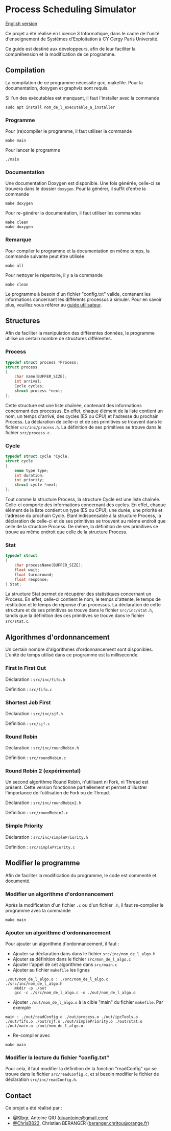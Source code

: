 # Process Scheduling Simulator
[English version](https://github.com/Klbgr/Process-scheduling-simulator/README.md)

Ce projet a été réalisé en Licence 3 Informatique, dans le cadre de l'unité d'enseignement de Systèmes d'Exploitation à CY Cergy Paris Université.

Ce guide est destiné aux développeurs, afin de leur faciliter la compréhension et la modification de ce programme.

## Compilation
La compilation de ce programme nécessite gcc, makefile. Pour la documentation, doxygen et graphviz sont requis.

Si l'un des exécutables est manquant, il faut l'installer avec la commande
```
sudo apt install nom_de_l_executable_a_installer
```
### Programme
Pour (re)compiler le programme, il faut utiliser la commande
```
make main
```
Pour lancer le programme
```
./main
```
### Documentation
Une documentation Doxygen est disponible. Une fois générée, celle-ci se trouvera dans le dossier `doxygen`. Pour la générer, il suffit d'entre la commande
```
make doxygen
```
Pour re-générer la documentation, il faut utiliser les commandes
```
make clean
make doxygen
```
### Remarque
Pour compiler le programme et la documentation en même temps, la commande suivante peut être utilisée.
```
make all
```
Pour nettoyer le répertoire, il y a la commande
```
make clean
```
Le programme à besoin d'un fichier "config.txt" valide, contenant les informations concernant les différents processus à simuler. Pour en savoir plus, veuillez vous référer au [guide utilisateur](https://github.com/Klbgr/Process-scheduling-simulator/Guide_Utilisateur.pdf).

## Structures
Afin de faciliter la manipulation des différentes données, le programme utilise un certain nombre de structures différentes. 
### Process
```c
typedef struct process *Process;
struct process
{
    char name[BUFFER_SIZE];
    int arrival;
    Cycle cycles;
    struct process *next;
};
```
Cette structure est une liste chaînée, contenant des informations concernant des processus. En effet, chaque élément de la liste contient un nom, un temps d'arrivé, des cycles (ES ou CPU) et l'adresse du prochain Process. La déclaration de celle-ci et de ses primitives se trouvent dans le fichier `src/inc/process.h`. La définition de ses primitives se trouve dans le fichier `src/process.c`.
### Cycle
```c
typedef struct cycle *Cycle;
struct cycle
{
    enum type type;
    int duration;
    int priority;
    struct cycle *next;
};
```
Tout comme la structure Process, la structure Cycle est une liste chaînée. Celle-ci comporte des informations concernant des cycles. En effet, chaque élément de la liste contient un type (ES ou CPU), une durée, une priorité et l'adresse du prochain Cycle. Étant indispensable à la structure Process, la déclaration de celle-ci et de ses primitives se trouvent au même endroit que celle de la structure Process. De même, la définition de ses primitives se trouve au même endroit que celle de la structure Process.
### Stat
```c
typedef struct
{
    char processName[BUFFER_SIZE];
    float wait;
    float turnaround;
    float response;
} Stat;
```
La structure Stat permet de récupérer des statistiques concernant un Process. En effet, celle-ci contient le nom, le temps d'attente, le temps de restitution et le temps de réponse d'un processus. La déclaration de cette structure et de ses primitives se trouve dans le fichier `src/inc/stat.h`, tandis que la définition des ces primitives se trouve dans le fichier `src/stat.c`.

## Algorithmes d'ordonnancement
Un certain nombre d'algorithmes d'ordonnancement sont disponibles. L'unité de temps utilisé dans ce programme est la milliseconde.
### First In First Out
Déclaration : `src/inc/fifo.h`

Définition : `src/fifo.c`
### Shortest Job First
Déclaration : `src/inc/sjf.h`

Définition : `src/sjf.c`
### Round Robin
Déclaration : `src/inc/roundRobin.h`

Définition : `src/roundRobin.c`
### Round Robin 2 (expérimental)
Un second algorithme Round Robin, n'utilisant ni Fork, ni Thread est présent. Cette version fonctionne partiellement et permet d'illustrer l'importance de l'utilisation de Fork ou de Thread.

Déclaration : `src/inc/roundRobin2.h`

Définition : `src/roundRobin2.c`
### Simple Priority
Déclaration : `src/inc/simplePriority.h`

Définition : `src/simplePriority.c`

## Modifier le programme
Afin de faciliter la modification du programme, le code est commenté et documenté.
### Modifier un algorithme d'ordonnancement
Après la modification d'un fichier `.c` ou d'un fichier `.h`, il faut re-compiler le programme avec la commande
```
make main
```
### Ajouter un algorithme d'ordonnancement
Pour ajouter un algorithme d'ordonnancement, il faut :
- Ajouter sa déclaration dans dans le fichier `src/inc/nom_de_l_algo.h`
- Ajouter sa définition dans le fichier `src/mon_de_l_algo.c`
- Ajouter l'appel de cet algorithme dans `src/main.c`
- Ajouter au fichier `makefile` les lignes
```
./out/nom_de_l_algo.o : ./src/nom_de_l_algo.c ./src/inc/nom_de_l_algo.h
	mkdir -p ./out
	gcc -c ./src/nom_de_l_algo.c -o ./out/nom_de_l_algo.o
```
- Ajouter `./out/nom_de_l_algo.o`  à la cible "main" du fichier `makefile`. Par exemple
```
main : ./out/readConfig.o ./out/process.o ./out/ipcTools.o ./out/fifo.o ./out/sjf.o ./out/simplePriority.o ./out/stat.o ./out/main.o ./out/nom_de_l_algo.o
```
- Re-compiler avec
```
make main
```
### Modifier la lecture du fichier "config.txt"
Pour cela, il faut modifier la définition de la fonction "readConfig" qui se trouve dans le fichier `src/readConfig.c`, et si besoin modifier le fichier de déclaration `src/inc/readConfig.h`.

## Contact
Ce projet a été réalisé par :
- [@Klbgr](https://github.com/Klbgr), Antoine QIU (qiuantoine@gmail.com)
- [@ChrisB822](https://github.com/ChrisB822), Christian BERANGER (beranger.chritou@orange.fr)